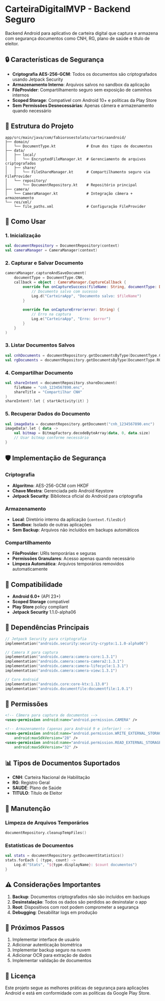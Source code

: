 # CarteiraDigitalMVP - Backend Seguro

Backend Android para aplicativo de carteira digital que captura e armazena com segurança documentos como CNH, RG, plano de saúde e título de eleitor.

## 🔒 Características de Segurança

- **Criptografia AES-256-GCM**: Todos os documentos são criptografados usando Jetpack Security
- **Armazenamento Interno**: Arquivos salvos no sandbox da aplicação
- **FileProvider**: Compartilhamento seguro sem exposição de caminhos internos
- **Scoped Storage**: Compatível com Android 10+ e políticas da Play Store
- **Sem Permissões Desnecessárias**: Apenas câmera e armazenamento quando necessário

## 📁 Estrutura do Projeto

```
app/src/main/java/com/fabiorosestolato/carteiraandroid/
├── domain/
│   └── DocumentType.kt              # Enum dos tipos de documentos
├── data/
│   ├── local/
│   │   └── EncryptedFileManager.kt  # Gerenciamento de arquivos criptografados
│   ├── share/
│   │   └── FileShareManager.kt      # Compartilhamento seguro via FileProvider
│   └── repository/
│       └── DocumentRepository.kt    # Repositório principal
├── camera/
│   └── CameraManager.kt             # Integração câmera + armazenamento
└── res/xml/
    └── file_paths.xml               # Configuração FileProvider
```

## 🚀 Como Usar

### 1. Inicialização

```kotlin
val documentRepository = DocumentRepository(context)
val cameraManager = CameraManager(context)
```

### 2. Capturar e Salvar Documento

```kotlin
cameraManager.captureAndSaveDocument(
    documentType = DocumentType.CNH,
    callback = object : CameraManager.CaptureCallback {
        override fun onCaptureSuccess(fileName: String, documentType: DocumentType) {
            // Documento salvo com sucesso
            Log.d("CarteiraApp", "Documento salvo: $fileName")
        }
        
        override fun onCaptureError(error: String) {
            // Erro na captura
            Log.e("CarteiraApp", "Erro: $error")
        }
    }
)
```

### 3. Listar Documentos Salvos

```kotlin
val cnhDocuments = documentRepository.getDocumentsByType(DocumentType.CNH)
val rgDocuments = documentRepository.getDocumentsByType(DocumentType.RG)
```

### 4. Compartilhar Documento

```kotlin
val shareIntent = documentRepository.shareDocument(
    fileName = "cnh_1234567890.enc",
    shareTitle = "Compartilhar CNH"
)
shareIntent?.let { startActivity(it) }
```

### 5. Recuperar Dados do Documento

```kotlin
val imageData = documentRepository.getDocument("cnh_1234567890.enc")
imageData?.let { data ->
    val bitmap = BitmapFactory.decodeByteArray(data, 0, data.size)
    // Usar bitmap conforme necessário
}
```

## 🛡️ Implementação de Segurança

### Criptografia
- **Algoritmo**: AES-256-GCM com HKDF
- **Chave Mestra**: Gerenciada pelo Android Keystore
- **Jetpack Security**: Biblioteca oficial do Android para criptografia

### Armazenamento
- **Local**: Diretório interno da aplicação (`context.filesDir`)
- **Sandbox**: Isolado de outras aplicações
- **Sem Backup**: Arquivos não incluídos em backups automáticos

### Compartilhamento
- **FileProvider**: URIs temporárias e seguras
- **Permissões Granulares**: Acesso apenas quando necessário
- **Limpeza Automática**: Arquivos temporários removidos automaticamente

## 📱 Compatibilidade

- **Android 6.0+** (API 23+)
- **Scoped Storage** compatível
- **Play Store** policy compliant
- **Jetpack Security** 1.1.0-alpha06

## 🔧 Dependências Principais

```kotlin
// Jetpack Security para criptografia
implementation("androidx.security:security-crypto:1.1.0-alpha06")

// Camera X para captura
implementation("androidx.camera:camera-core:1.3.1")
implementation("androidx.camera:camera-camera2:1.3.1")
implementation("androidx.camera:camera-lifecycle:1.3.1")
implementation("androidx.camera:camera-view:1.3.1")

// Core Android
implementation("androidx.core:core-ktx:1.13.0")
implementation("androidx.documentfile:documentfile:1.0.1")
```

## 🔐 Permissões

```xml
<!-- Câmera para captura de documentos -->
<uses-permission android:name="android.permission.CAMERA" />

<!-- Armazenamento (apenas para Android 9 e inferior) -->
<uses-permission android:name="android.permission.WRITE_EXTERNAL_STORAGE"
    android:maxSdkVersion="28" />
<uses-permission android:name="android.permission.READ_EXTERNAL_STORAGE"
    android:maxSdkVersion="32" />
```

## 📊 Tipos de Documentos Suportados

- **CNH**: Carteira Nacional de Habilitação
- **RG**: Registro Geral
- **SAUDE**: Plano de Saúde
- **TITULO**: Título de Eleitor

## 🧹 Manutenção

### Limpeza de Arquivos Temporários
```kotlin
documentRepository.cleanupTempFiles()
```

### Estatísticas de Documentos
```kotlin
val stats = documentRepository.getDocumentStatistics()
stats.forEach { (type, count) ->
    Log.d("Stats", "${type.displayName}: $count documentos")
}
```

## ⚠️ Considerações Importantes

1. **Backup**: Documentos criptografados não são incluídos em backups
2. **Desinstalação**: Todos os dados são perdidos ao desinstalar o app
3. **Root**: Dispositivos com root podem comprometer a segurança
4. **Debugging**: Desabilitar logs em produção

## 🔄 Próximos Passos

1. Implementar interface de usuário
2. Adicionar autenticação biométrica
3. Implementar backup seguro na nuvem
4. Adicionar OCR para extração de dados
5. Implementar validação de documentos

## 📄 Licença

Este projeto segue as melhores práticas de segurança para aplicações Android e está em conformidade com as políticas da Google Play Store.